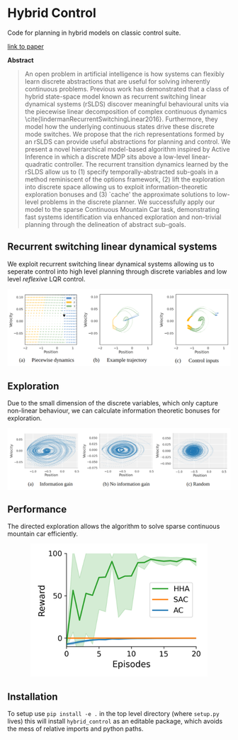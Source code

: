 # Hybrid Control
Code for planning in hybrid models on classic control suite.

[link to paper](https://openreview.net/forum?id=956TTbUHt8)

**Abstract**
> An open problem in artificial intelligence is how systems can flexibly learn discrete abstractions that are useful for solving inherently continuous problems. Previous work has demonstrated that a class of hybrid state-space model known as recurrent switching linear dynamical systems (rSLDS) discover meaningful behavioural units via the piecewise linear decomposition of complex continuous dynamics \cite{lindermanRecurrentSwitchingLinear2016}. Furthermore, they model how the underlying continuous states drive these discrete mode switches. We propose that the rich representations formed by an rSLDS can provide useful abstractions for planning and control. We present a novel hierarchical model-based algorithm inspired by Active Inference in which a discrete MDP sits above a low-level linear-quadratic controller. The recurrent transition dynamics learned by the rSLDS allow us to (1) specify temporally-abstracted sub-goals in a method reminiscent of the options framework, (2) lift the exploration into discrete space allowing us to exploit information-theoretic exploration bonuses and (3) `cache' the approximate solutions to low-level problems in the discrete planner. We successfully apply our model to the sparse Continuous Mountain Car task, demonstrating fast systems identification via enhanced exploration and non-trivial planning through the delineation of abstract sub-goals.

## Recurrent switching linear dynamical systems 
We exploit recurrent switching linear dynamical systems allowing us to seperate control into high level planning through discrete variables and low level *reflexive* LQR control. 
<p align="center">
    <img src="./figs/piecewise.png" width="600"/>
</p>

## Exploration

Due to the small dimension of the discrete variables, which only capture non-linear behaviour, we can calculate information theoretic bonuses for exploration.
<p align="center">
    <img src="./figs/exploration.png" width="600"/>
</p>


## Performance

The directed exploration allows the algorithm to solve sparse  continuous mountain car efficiently.
<p align="center">
    <img src="./figs/average_reward_plot.png" width="400"/>
</p>

<!-- ![](/figs/piecewise.png)
![](/figs/exploration.png)
![](/figs/average_reward_plot.png) -->
<!-- ![](/figs/coverage_HHA_IG.png) -->

## Installation
To setup use 
`pip install -e .` in the top level directory (where `setup.py` lives)
this will install `hybrid_control` as an editable package, which avoids the mess 
of relative imports and python paths.